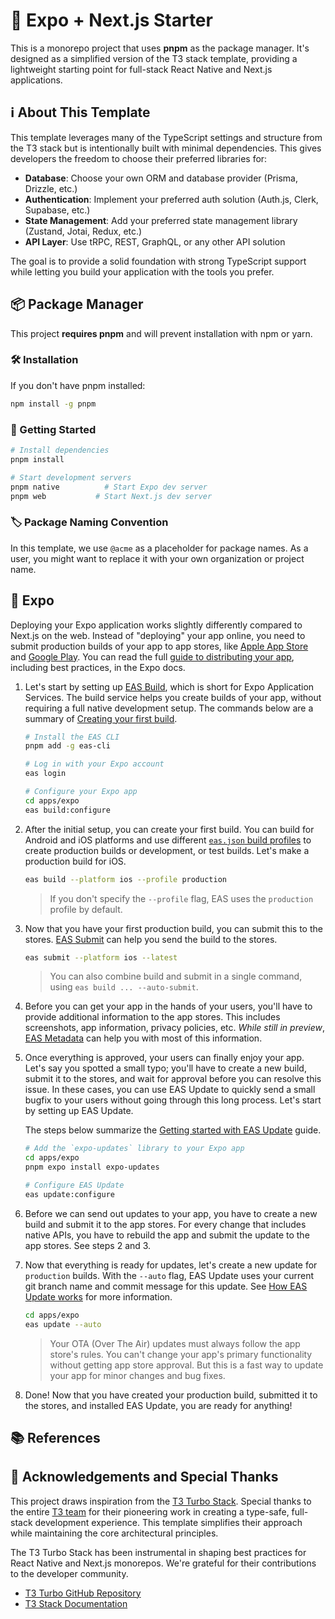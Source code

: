 # 🚀 Expo + Next.js Starter

This is a monorepo project that uses **pnpm** as the package manager. It's designed as a simplified version of the T3 stack template, providing a lightweight starting point for full-stack React Native and Next.js applications.

## ℹ️ About This Template

This template leverages many of the TypeScript settings and structure from the T3 stack but is intentionally built with minimal dependencies. This gives developers the freedom to choose their preferred libraries for:

- **Database**: Choose your own ORM and database provider (Prisma, Drizzle, etc.)
- **Authentication**: Implement your preferred auth solution (Auth.js, Clerk, Supabase, etc.)
- **State Management**: Add your preferred state management library (Zustand, Jotai, Redux, etc.)
- **API Layer**: Use tRPC, REST, GraphQL, or any other API solution

The goal is to provide a solid foundation with strong TypeScript support while letting you build your application with the tools you prefer.

## 📦 Package Manager

This project **requires pnpm** and will prevent installation with npm or yarn.

### 🛠️ Installation

If you don't have pnpm installed:

```bash
npm install -g pnpm
```

### 🏁 Getting Started

```bash
# Install dependencies
pnpm install

# Start development servers
pnpm native          # Start Expo dev server
pnpm web           # Start Next.js dev server
```

### 🏷️ Package Naming Convention

In this template, we use `@acme` as a placeholder for package names. As a user, you might want to replace it with your own organization or project name.

## 📱 Expo

Deploying your Expo application works slightly differently compared to Next.js on the web. Instead of "deploying" your app online, you need to submit production builds of your app to app stores, like [Apple App Store](https://www.apple.com/app-store) and [Google Play](https://play.google.com/store/apps). You can read the full [guide to distributing your app](https://docs.expo.dev/distribution/introduction), including best practices, in the Expo docs.

1. Let's start by setting up [EAS Build](https://docs.expo.dev/build/introduction), which is short for Expo Application Services. The build service helps you create builds of your app, without requiring a full native development setup. The commands below are a summary of [Creating your first build](https://docs.expo.dev/build/setup).

   ```bash
   # Install the EAS CLI
   pnpm add -g eas-cli

   # Log in with your Expo account
   eas login

   # Configure your Expo app
   cd apps/expo
   eas build:configure
   ```

2. After the initial setup, you can create your first build. You can build for Android and iOS platforms and use different [`eas.json` build profiles](https://docs.expo.dev/build-reference/eas-json) to create production builds or development, or test builds. Let's make a production build for iOS.

   ```bash
   eas build --platform ios --profile production
   ```

   > If you don't specify the `--profile` flag, EAS uses the `production` profile by default.

3. Now that you have your first production build, you can submit this to the stores. [EAS Submit](https://docs.expo.dev/submit/introduction) can help you send the build to the stores.

   ```bash
   eas submit --platform ios --latest
   ```

   > You can also combine build and submit in a single command, using `eas build ... --auto-submit`.

4. Before you can get your app in the hands of your users, you'll have to provide additional information to the app stores. This includes screenshots, app information, privacy policies, etc. _While still in preview_, [EAS Metadata](https://docs.expo.dev/eas/metadata) can help you with most of this information.

5. Once everything is approved, your users can finally enjoy your app. Let's say you spotted a small typo; you'll have to create a new build, submit it to the stores, and wait for approval before you can resolve this issue. In these cases, you can use EAS Update to quickly send a small bugfix to your users without going through this long process. Let's start by setting up EAS Update.

   The steps below summarize the [Getting started with EAS Update](https://docs.expo.dev/eas-update/getting-started/#configure-your-project) guide.

   ```bash
   # Add the `expo-updates` library to your Expo app
   cd apps/expo
   pnpm expo install expo-updates

   # Configure EAS Update
   eas update:configure
   ```

6. Before we can send out updates to your app, you have to create a new build and submit it to the app stores. For every change that includes native APIs, you have to rebuild the app and submit the update to the app stores. See steps 2 and 3.

7. Now that everything is ready for updates, let's create a new update for `production` builds. With the `--auto` flag, EAS Update uses your current git branch name and commit message for this update. See [How EAS Update works](https://docs.expo.dev/eas-update/how-eas-update-works/#publishing-an-update) for more information.

   ```bash
   cd apps/expo
   eas update --auto
   ```

   > Your OTA (Over The Air) updates must always follow the app store's rules. You can't change your app's primary functionality without getting app store approval. But this is a fast way to update your app for minor changes and bug fixes.

8. Done! Now that you have created your production build, submitted it to the stores, and installed EAS Update, you are ready for anything!

## 📚 References

## 🙏 Acknowledgements and Special Thanks

This project draws inspiration from the [T3 Turbo Stack](https://github.com/t3-oss/create-t3-turbo). Special thanks to the entire [T3 team](https://github.com/t3-oss) for their pioneering work in creating a type-safe, full-stack development experience. This template simplifies their approach while maintaining the core architectural principles.

The T3 Turbo Stack has been instrumental in shaping best practices for React Native and Next.js monorepos. We're grateful for their contributions to the developer community.

- [T3 Turbo GitHub Repository](https://github.com/t3-oss/create-t3-turbo)
- [T3 Stack Documentation](https://create.t3.gg/)
